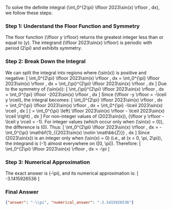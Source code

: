 To solve the definite integral \(\int_0^{2\pi} \lfloor 2023\sin(x) \rfloor \, dx\), we follow these steps:

### Step 1: Understand the Floor Function and Symmetry
The floor function \(\lfloor y \rfloor\) returns the greatest integer less than or equal to \(y\). The integrand \(\lfloor 2023\sin(x) \rfloor\) is periodic with period \(2\pi\) and exhibits symmetry. 

### Step 2: Break Down the Integral
We can split the integral into regions where \(\sin(x)\) is positive and negative:
\[
\int_0^{2\pi} \lfloor 2023\sin(x) \rfloor \, dx = \int_0^{\pi} \lfloor 2023\sin(x) \rfloor \, dx + \int_{\pi}^{2\pi} \lfloor 2023\sin(x) \rfloor \, dx
\]
Due to the symmetry of \(\sin(x)\):
\[
\int_{\pi}^{2\pi} \lfloor 2023\sin(x) \rfloor \, dx = \int_0^{\pi} \lfloor -2023\sin(x) \rfloor \, dx
\]
Since \(\lfloor -y \rfloor = -\lceil y \rceil\), the integral becomes:
\[
\int_0^{2\pi} \lfloor 2023\sin(x) \rfloor \, dx = \int_0^{\pi} \lfloor 2023\sin(x) \rfloor \, dx + \int_0^{\pi} -\lceil 2023\sin(x) \rceil \, dx
\]
\[
= \int_0^{\pi} \left( \lfloor 2023\sin(x) \rfloor - \lceil 2023\sin(x) \rceil \right) \, dx
\]
For non-integer values of \(2023\sin(x)\), \(\lfloor y \rfloor - \lceil y \rceil = -1\). For integer values (which occur only when \(\sin(x) = 0\)), the difference is \(0\). Thus:
\[
\int_0^{2\pi} \lfloor 2023\sin(x) \rfloor \, dx = -\int_0^{\pi} \mathbf{1}_{\{2023\sin(x) \notin \mathbb{Z}\}} \, dx
\]
Since \(2023\sin(x)\) is an integer only when \(\sin(x) = 0\) (i.e., at \(x = 0, \pi, 2\pi\)), the integrand is \(-1\) almost everywhere on \([0, \pi]\). Therefore:
\[
\int_0^{2\pi} \lfloor 2023\sin(x) \rfloor \, dx = -\pi
\]

### Step 3: Numerical Approximation
The exact answer is \(-\pi\), and its numerical approximation is:
\[
-3.1415926536
\]

### Final Answer
```json
{"answer": "-\\pi", "numerical_answer": "-3.1415926536"}
```
